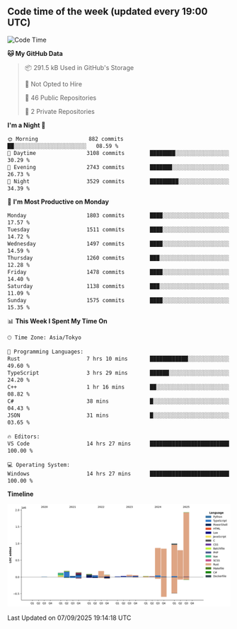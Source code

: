 ## Code time of the week (updated every 19:00 UTC)

<!--START_SECTION:waka-->
![Code Time](http://img.shields.io/badge/Code%20Time-5%2C317%20hrs%2030%20mins-blue)

**🐱 My GitHub Data** 

> 📦 291.5 kB Used in GitHub's Storage 
 > 
> 🚫 Not Opted to Hire
 > 
> 📜 46 Public Repositories 
 > 
> 🔑 2 Private Repositories 
 > 
**I'm a Night 🦉** 

```text
🌞 Morning                882 commits         ██░░░░░░░░░░░░░░░░░░░░░░░   08.59 % 
🌆 Daytime                3108 commits        ████████░░░░░░░░░░░░░░░░░   30.29 % 
🌃 Evening                2743 commits        ███████░░░░░░░░░░░░░░░░░░   26.73 % 
🌙 Night                  3529 commits        █████████░░░░░░░░░░░░░░░░   34.39 % 
```
📅 **I'm Most Productive on Monday** 

```text
Monday                   1803 commits        ████░░░░░░░░░░░░░░░░░░░░░   17.57 % 
Tuesday                  1511 commits        ████░░░░░░░░░░░░░░░░░░░░░   14.72 % 
Wednesday                1497 commits        ████░░░░░░░░░░░░░░░░░░░░░   14.59 % 
Thursday                 1260 commits        ███░░░░░░░░░░░░░░░░░░░░░░   12.28 % 
Friday                   1478 commits        ████░░░░░░░░░░░░░░░░░░░░░   14.40 % 
Saturday                 1138 commits        ███░░░░░░░░░░░░░░░░░░░░░░   11.09 % 
Sunday                   1575 commits        ████░░░░░░░░░░░░░░░░░░░░░   15.35 % 
```


📊 **This Week I Spent My Time On** 

```text
🕑︎ Time Zone: Asia/Tokyo

💬 Programming Languages: 
Rust                     7 hrs 10 mins       ████████████░░░░░░░░░░░░░   49.60 % 
TypeScript               3 hrs 29 mins       ██████░░░░░░░░░░░░░░░░░░░   24.20 % 
C++                      1 hr 16 mins        ██░░░░░░░░░░░░░░░░░░░░░░░   08.82 % 
C#                       38 mins             █░░░░░░░░░░░░░░░░░░░░░░░░   04.43 % 
JSON                     31 mins             █░░░░░░░░░░░░░░░░░░░░░░░░   03.65 % 

🔥 Editors: 
VS Code                  14 hrs 27 mins      █████████████████████████   100.00 % 

💻 Operating System: 
Windows                  14 hrs 27 mins      █████████████████████████   100.00 % 
```

**Timeline**

![Lines of Code chart](https://raw.githubusercontent.com/SARDONYX-sard/SARDONYX-sard/main/assets/bar_graph.png)


 Last Updated on 07/09/2025 19:14:18 UTC
<!--END_SECTION:waka-->
